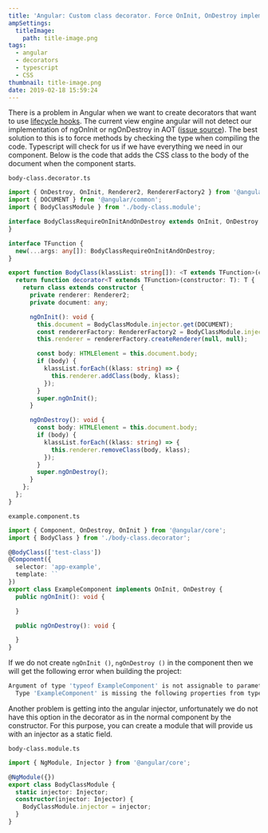 ```yaml
---
title: 'Angular: Custom class decorator. Force OnInit, OnDestroy implementation.'
ampSettings:
  titleImage:
    path: title-image.png
tags:
  - angular
  - decorators
  - typescript
  - CSS
thumbnail: title-image.png
date: 2019-02-18 15:59:24
---
```


There is a problem in Angular when we want to create decorators that want to use [lifecycle hooks][lifecycle-hooks]. The current view engine angular will not detect our implementation of ngOnInit or ngOnDestroy in AOT ([issue source][issue-16023]). The best solution to this is to force methods by checking the type when compiling the code. Typescript will check for us if we have everything we need in our component. Below is the code that adds the CSS class to the body of the document when the component starts.

`body-class.decorator.ts`

```typescript
import { OnDestroy, OnInit, Renderer2, RendererFactory2 } from '@angular/core';
import { DOCUMENT } from '@angular/common';
import { BodyClassModule } from './body-class.module';

interface BodyClassRequireOnInitAndOnDestroy extends OnInit, OnDestroy {
}

interface TFunction { 
  new(...args: any[]): BodyClassRequireOnInitAndOnDestroy;
}

export function BodyClass(klassList: string[]): <T extends TFunction>(constructor: T) => T {
  return function decorator<T extends TFunction>(constructor: T): T {
    return class extends constructor {
      private renderer: Renderer2;
      private document: any;

      ngOnInit(): void {
        this.document = BodyClassModule.injector.get(DOCUMENT);
        const rendererFactory: RendererFactory2 = BodyClassModule.injector.get(RendererFactory2);
        this.renderer = rendererFactory.createRenderer(null, null);

        const body: HTMLElement = this.document.body;
        if (body) {
          klassList.forEach((klass: string) => {
            this.renderer.addClass(body, klass);
          });
        }
        super.ngOnInit();
      }

      ngOnDestroy(): void {
        const body: HTMLElement = this.document.body;
        if (body) {
          klassList.forEach((klass: string) => {
            this.renderer.removeClass(body, klass);
          });
        }
        super.ngOnDestroy();
      }
    };
  };
}

```

`example.component.ts`

```typescript
import { Component, OnDestroy, OnInit } from '@angular/core';
import { BodyClass } from './body-class.decorator';

@BodyClass(['test-class'])
@Component({
  selector: 'app-example',
  template: ``
})
export class ExampleComponent implements OnInit, OnDestroy {
  public ngOnInit(): void {

  }

  public ngOnDestroy(): void {

  }
}
```

If we do not create `ngOnInit ()`, `ngOnDestroy ()` in the component then we will get the following error when building the project:

```bash
Argument of type 'typeof ExampleComponent' is not assignable to parameter of type 'TFunction'.
  Type 'ExampleComponent' is missing the following properties from type 'BodyClassRequireOnInitAndOnDestroy': ngOnInit, ngOnDestroy
```

Another problem is getting into the angular injector, unfortunately we do not have this option in the decorator as in the normal component by the constructor. For this purpose, you can create a module that will provide us with an injector as a static field.

`body-class.module.ts`

```typescript
import { NgModule, Injector } from '@angular/core';

@NgModule({})
export class BodyClassModule {
  static injector: Injector;
  constructor(injector: Injector) {
    BodyClassModule.injector = injector;
  }
}

```

[lifecycle-hooks]: https://angular.io/guide/lifecycle-hooks
[issue-16023]: https://github.com/angular/angular/issues/16023
